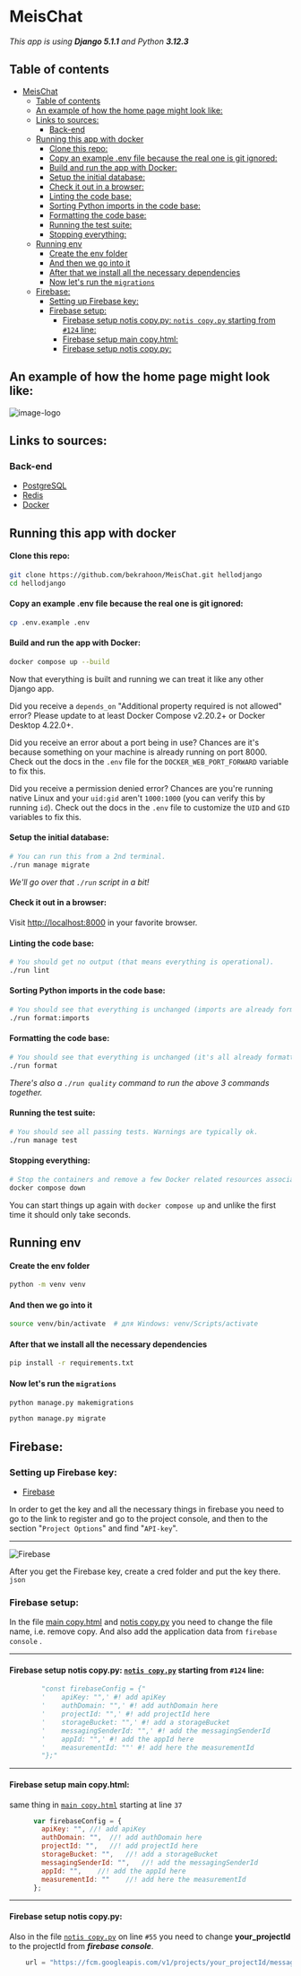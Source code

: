 # MeisChat

*This app is using ***Django 5.1.1*** and Python ***3.12.3****

## Table of contents

- [MeisChat](#meischat)
  - [Table of contents](#table-of-contents)
  - [An example of how the home page might look like:](#an-example-of-how-the-home-page-might-look-like)
  - [Links to sources:](#links-to-sources)
    - [Back-end](#back-end)
  - [Running this app with docker](#running-this-app-with-docker)
      - [Clone this repo:](#clone-this-repo)
      - [Copy an example .env file because the real one is git ignored:](#copy-an-example-env-file-because-the-real-one-is-git-ignored)
      - [Build  and run the app with Docker:](#build--and-run-the-app-with-docker)
      - [Setup the initial database:](#setup-the-initial-database)
      - [Check it out in a browser:](#check-it-out-in-a-browser)
      - [Linting the code base:](#linting-the-code-base)
      - [Sorting Python imports in the code base:](#sorting-python-imports-in-the-code-base)
      - [Formatting the code base:](#formatting-the-code-base)
      - [Running the test suite:](#running-the-test-suite)
      - [Stopping everything:](#stopping-everything)
  - [Running env](#running-env)
      - [Сreate the env folder](#сreate-the-env-folder)
      - [And then we go into it](#and-then-we-go-into-it)
      - [After that we install all the necessary dependencies](#after-that-we-install-all-the-necessary-dependencies)
      - [Now let's run the `migrations`](#now-lets-run-the-migrations)
  - [Firebase:](#firebase)
    - [Setting up Firebase key:](#setting-up-firebase-key)
    - [Firebase setup:](#firebase-setup)
      - [Firebase setup notis copy.py: `notis copy.py` starting from `#124` line:](#firebase-setup-notis-copypy-notis-copypy-starting-from-124-line)
      - [Firebase setup main copy.html:](#firebase-setup-main-copyhtml)
      - [Firebase setup notis copy.py:](#firebase-setup-notis-copypy)

## An example of how the home page might look like:

![image-logo](static/images/скринсайт.png)

## Links to sources:

### Back-end
- [PostgreSQL](https://www.postgresql.org/)
- [Redis](https://redis.io/)
- [Docker](https://www.docker.com/get-started/)


## Running this app with docker


#### Clone this repo:

```sh
git clone https://github.com/bekrahoon/MeisChat.git hellodjango
cd hellodjango
```

#### Copy an example .env file because the real one is git ignored:

```sh
cp .env.example .env
```

#### Build  and run the app with Docker:

```sh
docker compose up --build
```

Now that everything is built and running we can treat it like any other Django
app.

Did you receive a `depends_on` "Additional property required is not allowed"
error? Please update to at least Docker Compose v2.20.2+ or Docker Desktop
4.22.0+.

Did you receive an error about a port being in use? Chances are it's because
something on your machine is already running on port 8000. Check out the docs
in the `.env` file for the `DOCKER_WEB_PORT_FORWARD` variable to fix this.

Did you receive a permission denied error? Chances are you're running native
Linux and your `uid:gid` aren't `1000:1000` (you can verify this by running
`id`). Check out the docs in the `.env` file to customize the `UID` and `GID`
variables to fix this.

#### Setup the initial database:

```sh
# You can run this from a 2nd terminal.
./run manage migrate
```

*We'll go over that `./run` script in a bit!*

#### Check it out in a browser:

Visit <http://localhost:8000> in your favorite browser.

#### Linting the code base:

```sh
# You should get no output (that means everything is operational).
./run lint
```

#### Sorting Python imports in the code base:

```sh
# You should see that everything is unchanged (imports are already formatted).
./run format:imports
```

#### Formatting the code base:

```sh
# You should see that everything is unchanged (it's all already formatted).
./run format
```

*There's also a `./run quality` command to run the above 3 commands together.*

#### Running the test suite:

```sh
# You should see all passing tests. Warnings are typically ok.
./run manage test
```

#### Stopping everything:

```sh
# Stop the containers and remove a few Docker related resources associated to this project.
docker compose down
```

You can start things up again with `docker compose up` and unlike the first
time it should only take seconds.


## Running env

#### Сreate the env folder
```sh
python -m venv venv
```
#### And then we go into it
```sh
source venv/bin/activate  # для Windows: venv/Scripts/activate
```

#### After that we install all the necessary dependencies
```sh
pip install -r requirements.txt
```

#### Now let's run the `migrations`
```sh
python manage.py makemigrations
```

```sh
python manage.py migrate
```

## Firebase:
###  Setting up Firebase key:

-  [Firebase](https://firebase.google.com/docs/projects/learn-more?hl=ru)
  
  In order to get the key and all the necessary things in firebase you need to go to the link to register and go to the project console, and then to the section "`Project Options`" and find "`API-key`".
___
![Firebase](static/images/screen-firebase.png)

After you get the Firebase key, create a cred folder and put the key there. `json`


###  Firebase setup:

In the file [main copy.html](<templates/main copy.html>) and [notis copy.py](<views/notis copy.py>) you need to change the file name, i.e. remove copy. And also add the application data from `firebase console` .
 ___ 
#### Firebase setup notis copy.py: [`notis copy.py`](<views/notis copy.py>) starting from `#124` line:

```py
        "const firebaseConfig = {"
        '    apiKey: "",' #! add apiKey
        '    authDomain: "",' #! add authDomain here
        '    projectId: "",' #! add projectId here
        '    storageBucket: "",' #! add a storageBucket
        '    messagingSenderId: "",' #! add the messagingSenderId
        '    appId: "",' #! add the appId here
        '    measurementId: ""' #! add here the measurementId
        "};"
```
___
####  Firebase setup main copy.html:
same thing in [`main copy.html`](<templates/main copy.html>) starting at line `37`

``` js
      var firebaseConfig = {
        apiKey: "", //! add apiKey
        authDomain: "",  //! add authDomain here
        projectId: "",   //! add projectId here
        storageBucket: "",   //! add a storageBucket
        messagingSenderId: "",   //! add the messagingSenderId
        appId: "",    //! add the appId here
        measurementId: ""    //! add here the measurementId
      };

```
___
####  Firebase setup notis copy.py:

Also in the file [`notis copy.py`](<views/notis copy.py>) on line `#55` you need to change **your_projectId** to the projectId from ***firebase console***.

```py
    url = "https://fcm.googleapis.com/v1/projects/your_projectId/messages:send" #! Insert your projectId
```


